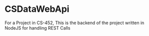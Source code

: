 # CSDataWebApi
For a Project in CS-452, This is the backend of the project written in NodeJS for handling REST Calls
